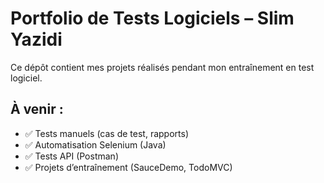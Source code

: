 # Portfolio de Tests Logiciels – Slim Yazidi

Ce dépôt contient mes projets réalisés pendant mon entraînement en test logiciel.

## À venir :
- ✅ Tests manuels (cas de test, rapports)
- ✅ Automatisation Selenium (Java)
- ✅ Tests API (Postman)
- ✅ Projets d’entraînement (SauceDemo, TodoMVC)
